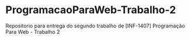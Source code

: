 # ProgramacaoParaWeb-Trabalho-2
Repositorio para entrega do segundo trabalho de [INF-1407] Programação Para Web - Trabalho 2
